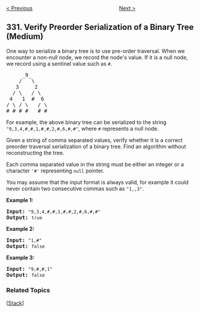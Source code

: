 <!--|This file generated by command(leetcode description); DO NOT EDIT.    |-->
<!--+----------------------------------------------------------------------+-->
<!--|@author    Openset <openset.wang@gmail.com>                           |-->
<!--|@link      https://github.com/openset                                 |-->
<!--|@home      https://github.com/openset/leetcode                        |-->
<!--+----------------------------------------------------------------------+-->

[< Previous](https://github.com/openset/leetcode/tree/master/problems/patching-array "Patching Array")
　　　　　　　　　　　　　　　　
[Next >](https://github.com/openset/leetcode/tree/master/problems/reconstruct-itinerary "Reconstruct Itinerary")

## 331. Verify Preorder Serialization of a Binary Tree (Medium)

<p>One way to serialize a binary tree is to use pre-order traversal. When we encounter a non-null node, we record the node&#39;s value. If it is a null node, we record using a sentinel value such as <code>#</code>.</p>

<pre>
     _9_
    /   \
   3     2
  / \   / \
 4   1  #  6
/ \ / \   / \
# # # #   # #
</pre>

<p>For example, the above binary tree can be serialized to the string <code>&quot;9,3,4,#,#,1,#,#,2,#,6,#,#&quot;</code>, where <code>#</code> represents a null node.</p>

<p>Given a string of comma separated values, verify whether it is a correct preorder traversal serialization of a binary tree. Find an algorithm without reconstructing the tree.</p>

<p>Each comma separated value in the string must be either an integer or a character <code>&#39;#&#39;</code> representing <code>null</code> pointer.</p>

<p>You may assume that the input format is always valid, for example it could never contain two consecutive commas such as <code>&quot;1,,3&quot;</code>.</p>

<p><b>Example 1:</b></p>

<pre>
<strong>Input: </strong><code>&quot;9,3,4,#,#,1,#,#,2,#,6,#,#&quot;</code>
<strong>Output: </strong><code>true</code></pre>

<p><b>Example 2:</b></p>

<pre>
<strong>Input: </strong><code>&quot;1,#&quot;</code>
<strong>Output: </strong><code>false</code>
</pre>

<p><b>Example 3:</b></p>

<pre>
<strong>Input: </strong><code>&quot;9,#,#,1&quot;</code>
<strong>Output: </strong><code>false</code></pre>

### Related Topics
  [[Stack](https://github.com/openset/leetcode/tree/master/tag/stack/README.md)]
